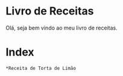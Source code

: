 # Livro de Receitas

Olá, seja bem vindo ao meu livro de receitas.

# Index

	*Receita de Torta de Limão
